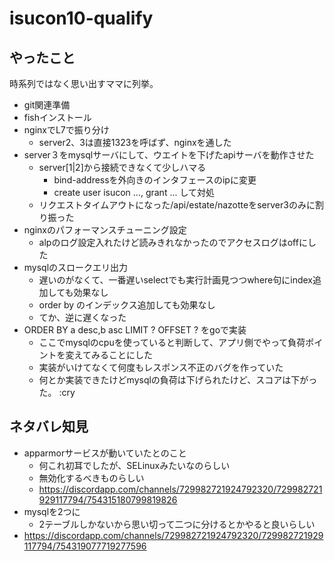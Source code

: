 # isucon10-qualify

## やったこと
時系列ではなく思い出すママに列挙。

- git関連準備
- fishインストール
- nginxでL7で振り分け
  - server2、3は直接1323を呼ばず、nginxを通した
- server３をmysqlサーバにして、ウエイトを下げたapiサーバを動作させた
  - server[1|2]から接続できなくて少しハマる
    - bind-addressを外向きのインタフェースのipに変更
    - create user isucon ..., grant ... して対処
  - リクエストタイムアウトになった/api/estate/nazotteをserver3のみに割り振った
- nginxのパフォーマンスチューニング設定
  - alpのログ設定入れたけど読みきれなかったのでアクセスログはoffにした
- mysqlのスロークエリ出力
  - 遅いのがなくて、一番遅いselectでも実行計画見つつwhere句にindex追加しても効果なし
  - order by のインデックス追加しても効果なし
  - てか、逆に遅くなった
- ORDER BY a desc,b asc LIMIT ? OFFSET ? をgoで実装
  - ここでmysqlのcpuを使っていると判断して、アプリ側でやって負荷ポイントを変えてみることにした
  - 実装がいけてなくて何度もレスポンス不正のバグを作っていた
  - 何とか実装できたけどmysqlの負荷は下げられたけど、スコアは下がった。 :cry


## ネタバレ知見
- apparmorサービスが動いていたとのこと
  - 何これ初耳でしたが、SELinuxみたいなのらしい
  - 無効化するべきものらしい
  - https://discordapp.com/channels/729982721924792320/729982721929117794/754315180799819826
- mysqlを2つに
  - 2テーブルしかないから思い切って二つに分けるとかやると良いらしい
- https://discordapp.com/channels/729982721924792320/729982721929117794/754319077719277596
